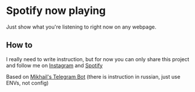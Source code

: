 Spotify now playing
=================

Just show what you're listening to right now on any webpage.


How to
------------
I really need to write instruction, but for now you can only share this project and follow me on [Instagram](https://instagram.com/vilkastakan) and [Spotify](https://open.spotify.com/user/n5xe7xa9ygnl8o1mta2cg7yy9?si=RpSiNyYmRcihYmhXckTaFg)

Based on [Mikhail's Telegram Bot](https://github.com/mikhailsdv/spotify-playing-now) (there is instruction in russian, just use ENVs, not config)